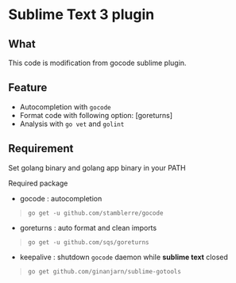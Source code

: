 # Sublime Text 3 plugin

## What
This code is modification from gocode sublime plugin.

## Feature
* Autocompletion with `gocode`
* Format code with following option: [goreturns]
* Analysis with `go vet` and `golint`

## Requirement
Set golang binary and golang app binary in your PATH

Required package
* gocode : autocompletion
>`go get -u github.com/stamblerre/gocode`
* goreturns : auto format and clean imports
>`go get -u github.com/sqs/goreturns`
* keepalive : shutdown `gocode` daemon while **sublime text** closed
>`go get github.com/ginanjarn/sublime-gotools`